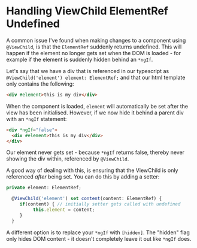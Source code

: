 # Handling ViewChild ElementRef Undefined

A common issue I've found when making changes to a component using `@ViewChild`, is that the `ElementRef` suddenly returns undefined. This will happen if the element no longer gets set when the DOM is loaded - for example if the element is suddenly hidden behind an `*ngIf`.

Let's say that we have a div that is referenced in our typescript as `@ViewChild('element') element: ElementRef;` and that our html template only contains the following:

```html
<div #element>this is my div</div>
```

When the component is loaded, `element` will automatically be set after the view has been initialised. However, if we now hide it behind a parent div with an `*ngIf` statement:

```html
<div *ngIf="false">
  <div #element>this is my div</div>
</div>
```

Our element never gets set - because `*ngIf` returns false, thereby never showing the div within, referenced by `@ViewChild`.

A good way of dealing with this, is ensuring that the ViewChild is only referenced _after_ being set. You can do this by adding a setter:

```ts
private element: ElementRef;

  @ViewChild('element') set content(content: ElementRef) {
     if(content) { // initially setter gets called with undefined
          this.element = content;
     }
  }
```

A different option is to replace your `*ngIf` with `[hidden]`. The "hidden" flag only hides DOM content - it doesn't completely leave it out like `*ngIf` does.
